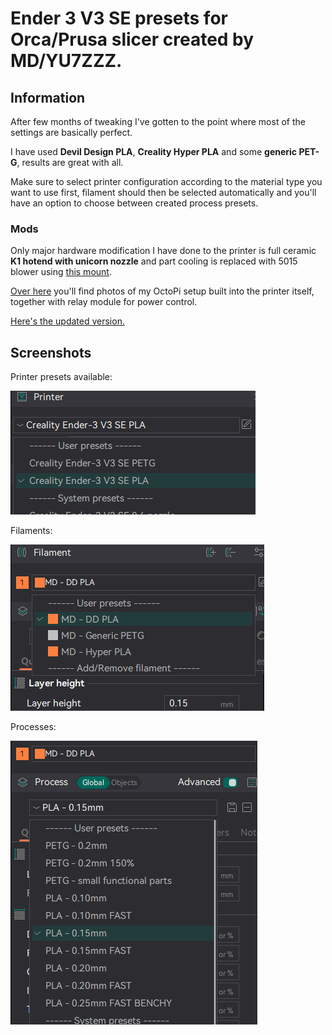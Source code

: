 # **Ender 3 V3 SE presets** for Orca/Prusa slicer created by **MD/YU7ZZZ**.

## Information
After few months of tweaking I've gotten to the point where most of the settings are basically perfect.

I have used  **Devil Design PLA**, **Creality Hyper PLA** and some **generic PET-G**, results are great with all.


Make sure to select printer configuration according to the material type you want to use first, filament should then be selected automatically and you'll have an option to choose between created process presets.

### Mods
Only major hardware modification I have done to the printer is full ceramic **K1 hotend with unicorn nozzle** and part cooling is replaced with 5015 blower using [this mount](https://www.printables.com/model/814210-ender-3-v3-se-5015-blower-fan-ducts).

[Over here](https://www.reddit.com/r/Ender3V3SE/s/crWZ9WViXZ) you'll find photos of my OctoPi setup built into the printer itself, together with relay module for power control.

[Here's the updated version.](https://www.reddit.com/r/Ender3V3SE/s/SHhPTybRxz)

## Screenshots
Printer presets available:

![Printers](/Printers.png?raw=true "Optional Title")

Filaments:

![Filaments](/Filaments.png?raw=true "Optional Title")

Processes:

![Processes](/Processes.png?raw=true "Optional Title")

